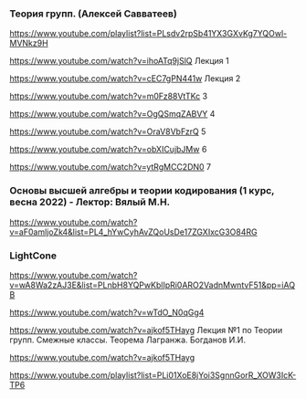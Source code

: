 ### Теория групп. (Алексей Савватеев)

https://www.youtube.com/playlist?list=PLsdv2rpSb41YX3GXvKg7YQOwl-MVNkz9H


https://www.youtube.com/watch?v=ihoATq9jSlQ  Лекция 1 

https://www.youtube.com/watch?v=cEC7gPN441w  Лекция 2

https://www.youtube.com/watch?v=m0Fz88VtTKc 3

https://www.youtube.com/watch?v=OgQSmqZABVY 4 

https://www.youtube.com/watch?v=OraV8VbFzrQ 5 

https://www.youtube.com/watch?v=obXICujbJMw 6

https://www.youtube.com/watch?v=ytRgMCC2DN0 7 

### Основы высшей алгебры и теории кодирования (1 курс, весна 2022) - Лектор: Вялый М.Н.


https://www.youtube.com/watch?v=aF0amljoZk4&list=PL4_hYwCyhAvZQoUsDe17ZGXIxcG3O84RG


### LightCone

https://www.youtube.com/watch?v=wA8Wa2zAJ3E&list=PLnbH8YQPwKblIpRi0ARO2VadnMwntvF51&pp=iAQB


https://www.youtube.com/watch?v=wTdO_N0qGg4


https://www.youtube.com/watch?v=ajkof5THayg Лекция №1 по Теории групп. Смежные классы. Теорема Лагранжа. Богданов И.И.

https://www.youtube.com/watch?v=ajkof5THayg



https://www.youtube.com/playlist?list=PLi01XoE8jYoi3SgnnGorR_XOW3IcK-TP6
